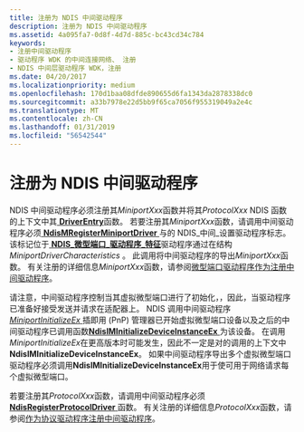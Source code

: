 ```yaml
---
title: 注册为 NDIS 中间驱动程序
description: 注册为 NDIS 中间驱动程序
ms.assetid: 4a095fa7-0d8f-4d7d-885c-bc43cd34c784
keywords:
- 注册中间驱动程序
- 驱动程序 WDK 的中间连接网络、 注册
- NDIS 中间层驱动程序 WDK，注册
ms.date: 04/20/2017
ms.localizationpriority: medium
ms.openlocfilehash: 170d1baa08dfde890655d6fa1343da2878338dc0
ms.sourcegitcommit: a33b7978e22d5bb9f65ca7056f955319049a2e4c
ms.translationtype: MT
ms.contentlocale: zh-CN
ms.lasthandoff: 01/31/2019
ms.locfileid: "56542544"
---
```

# <a name="registering-as-an-ndis-intermediate-driver"></a>注册为 NDIS 中间驱动程序





NDIS 中间驱动程序必须注册其*MiniportXxx*函数并将其*ProtocolXxx* NDIS 函数的上下文中其[ **DriverEntry**](https://msdn.microsoft.com/library/windows/hardware/ff544113)函数。 若要注册其*MiniportXxx*函数，请调用中间驱动程序必须[ **NdisMRegisterMiniportDriver** ](https://msdn.microsoft.com/library/windows/hardware/ff563654)与的 NDIS\_中间\_设置驱动程序标志。 该标记位于[ **NDIS\_微型端口\_驱动程序\_特征**](https://msdn.microsoft.com/library/windows/hardware/ff565958)驱动程序通过在结构*MiniportDriverCharacteristics* 。 此调用将中间驱动程序的导出*MiniportXxx*函数。 有关注册的详细信息*MiniportXxx*函数，请参阅[微型端口驱动程序作为注册中间驱动程序](registering-an-intermediate-driver-as-a-miniport-driver.md)。

请注意，中间驱动程序控制当其虚拟微型端口进行了初始化，，因此，当驱动程序已准备好接受发送并请求在适配器上。 NDIS 调用中间驱动程序[ *MiniportInitializeEx* ](https://msdn.microsoft.com/library/windows/hardware/ff559389)插即用 (PnP) 管理器已开始虚拟微型端口设备以及之后的中间驱动程序已调用函数[**NdisIMInitializeDeviceInstanceEx** ](https://msdn.microsoft.com/library/windows/hardware/ff562727)为该设备。 在调用*MiniportInitializeEx*在更高版本时可能发生，因此不一定是对的调用的上下文中**NdisIMInitializeDeviceInstanceEx**。 如果中间驱动程序导出多个虚拟微型端口驱动程序必须调用**NdisIMInitializeDeviceInstanceEx**用于使可用于网络请求每个虚拟微型端口。

若要注册其*ProtocolXxx*函数，请调用中间驱动程序必须[ **NdisRegisterProtocolDriver** ](https://msdn.microsoft.com/library/windows/hardware/ff564520)函数。 有关注册的详细信息*ProtocolXxx*函数，请参阅[作为协议驱动程序注册中间驱动程序](registering-an-intermediate-driver-as-a-protocol.md)。

 

 





